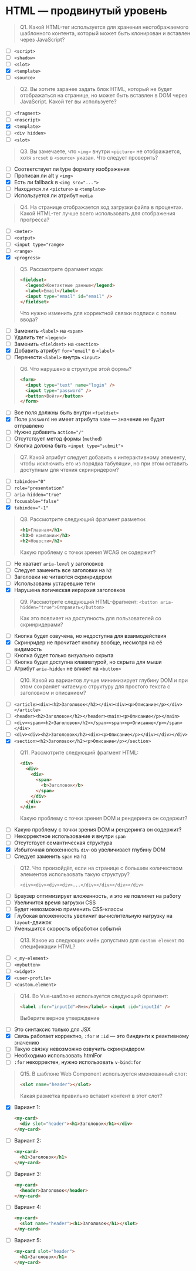 # HTML — продвинутый уровень

> Q1. Какой HTML-тег используется для хранения неотображаемого шаблонного контента, который может быть клонирован и вставлен через JavaScript?

- [ ] `<script>`
- [ ] `<shadow>`
- [ ] `<slot>`
- [x] `<template>`
- [ ] `<source>`

> Q2. Вы хотите заранее задать блок HTML, который не будет отображаться на странице, но может быть вставлен в DOM через JavaScript. Какой тег вы используете?

- [ ] `<fragment>`
- [ ] `<noscript>`
- [x] `<template>`
- [ ] `<div hidden>`
- [ ] `<slot>`

> Q3. Вы замечаете, что `<img>` внутри `<picture>` не отображается, хотя `srcset` в `<source>` указан. Что следует проверить?

- [ ] Соответствует ли type формату изображения
- [ ] Прописан ли alt у `<img>`
- [x] Есть ли fallback в `<img src="...">`
- [ ] Находится ли `<picture>` в `<template>`
- [ ] Используется ли атрибут `media`

> Q4. На странице отображается ход загрузки файла в процентах. Какой HTML-тег лучше всего использовать для отображения прогресса?

- [ ] `<meter>`
- [ ] `<output>`
- [ ] `<input type="range>`
- [ ] `<range>`
- [x] `<progress>`

> Q5. Рассмотрите фрагмент кода:
>
> ```html
> <fieldset>
>   <legend>Контактные данные</legend>
>   <label>Email</label>
>   <input type="email" id="email" />
> </fieldset>
> ```
>
> Что нужно изменить для корректной связки подписи с полем ввода?

- [ ] Заменить `<label>` на `<span>`
- [ ] Удалить тег `<legend>`
- [ ] Заменить `<fieldset>` на `<section>`
- [x] Добавить атрибут `for="email"` в `<label>`
- [ ] Перенести `<label>` внутрь `<input>`

> Q6. Что нарушено в структуре этой формы?
>
> ```html
> <form>
>   <input type="text" name="login" />
>   <input type="password" />
>   <button>Войти</button>
> </form>
> ```

- [ ] Все поля должны быть внутри `<fieldset>`
- [x] Поле `password` не имеет атрибута `name` — значение не будет отправлено
- [ ] Нужно добавить `action="/"`
- [ ] Отсутствует метод формы (`method`)
- [ ] Кнопка должна быть `<input type="submit">`

> Q7. Какой атрибут следует добавить к интерактивному элементу, чтобы исключить его из порядка табуляции, но при этом оставить доступным для чтения скринридером?

- [ ] `tabindex="0"`
- [ ] `role="presentation"`
- [ ] `aria-hidden="true"`
- [ ] `focusable="false"`
- [x] `tabindex="-1"`

> Q8. Рассмотрите следующий фрагмент разметки:
>
> ```html
> <h1>Главная</h1>
> <h3>О компании</h3>
> <h2>Новости</h2>
> ```
>
> Какую проблему с точки зрения WCAG он содержит?

- [ ] Не хватает `aria-level` у заголовков
- [ ] Следует заменить все заголовки на `h2`
- [ ] Заголовки не читаются скринридером
- [ ] Использованы устаревшие теги
- [x] Нарушена логическая иерархия заголовков

> Q9. Рассмотрите следующий HTML-фрагмент:
> `<button aria-hidden="true">Отправить</button>`
>
> Как это повлияет на доступность для пользователей со скринридерами?

- [ ] Кнопка будет озвучена, но недоступна для взаимодействия
- [x] Скринридер не прочитает кнопку вообще, несмотря на её видимость
- [ ] Кнопка будет только визуально скрыта
- [ ] Кнопка будет доступна клавиатурой, но скрыта для мыши
- [ ] Атрибут `aria-hidden` не влияет на `<button>`

> Q10. Какой из вариантов лучше минимизирует глубину DOM и при этом сохраняет читаемую структуру для простого текста с заголовком и описанием?

- [ ] `<article><div><h2>Заголовок</h2></div><div><p>Описание</p></div></article>`
- [ ] `<header><h2>Заголовок</h2></header><main><p>Описание</p></main>`
- [ ] `<div><span><h2>Заголовок</h2></span><span><p>Описание</p></span></div>`
- [ ] `<div><div><h2>Заголовок</h2><div><p>Описание</p></div></div></div>`
- [x] `<section><h2>Заголовок</h2><p>Описание</p></section>`

> Q11. Рассмотрите следующий фрагмент HTML:
>
> ```html
> <div>
>   <div>
>     <div>
>       <span>
>         <b>Заголовок</b>
>       </span>
>     </div>
>   </div>
> </div>
> ```
>
> Какую проблему с точки зрения DOM и рендеринга он содержит?

- [ ] Какую проблему с точки зрения DOM и рендеринга он содержит?
- [ ] Некорректное использование и внутри `span`
- [ ] Отсутствует семантическая структура
- [x] Избыточная вложенность `div`-ов увеличивает глубину DOM
- [ ] Следует заменить `span` на `h1`

> Q12. Что произойдёт, если на странице с большим количеством элементов использовать такую структуру?
>
> `<div><div><div><div>...</div></div></div></div>`

- [ ] Браузер оптимизирует вложенность, и это не повлияет на работу
- [ ] Увеличится время загрузки CSS
- [ ] Будет невозможно применить CSS-классы
- [x] Глубокая вложенность увеличит вычислительную нагрузку на `layout`-движок
- [ ] Уменьшится скорость обработки событий

> Q13. Какое из следующих имён допустимо для `custom element` по спецификации HTML?

- [ ] `<_my-element>`
- [ ] `<mybutton>`
- [ ] `<widget>`
- [x] `<user-profile>`
- [ ] `<custom.element>`

> Q14. Во Vue-шаблоне используется следующий фрагмент:
>
> ```html
> <label :for="inputId">Имя</label> <input :id="inputId" />
> ```
>
> Выберите верное утверждение

- [ ] Это синтаксис только для JSX
- [x] Связь работает корректно, `:for` и `:id` — это биндинги к реактивному значению
- [ ] Такую связку невозможно озвучить скринридером
- [ ] Необходимо использовать htmlFor
- [ ] `:for` некорректен, нужно использовать `v-bind:for`

> Q15. В шаблоне Web Component используется именованный слот:
>
> ```html
> <slot name="header"></slot>
> ```
>
> Какая разметка правильно вставит контент в этот слот?

- [x] Вариант 1:
  ```html
  <my-card>
    <div slot="header"><h1>Заголовок</h1></div>
  </my-card>
  ```
- [ ] Вариант 2:
  ```html
  <my-card>
    <h1>Заголовок</h1>
  </my-card>
  ```
- [ ] Вариант 3:
  ```html
  <my-card>
    <header>Заголовок</header>
  </my-card>
  ```
- [ ] Вариант 4:
  ```html
  <my-card>
    <slot name="header"><h1>Заголовок</h1></slot>
  </my-card>
  ```
- [ ] Вариант 5:
  ```html
  <my-card slot="header">
    <h1>Заголовок</h1>
  </my-card>
  ```
